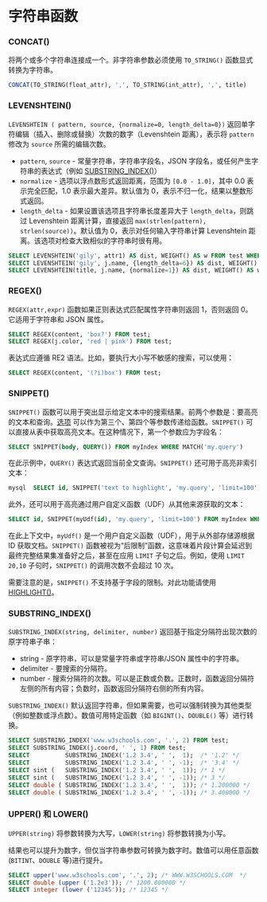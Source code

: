 # 字符串函数

### CONCAT()
将两个或多个字符串连接成一个。非字符串参数必须使用 `TO_STRING()` 函数显式转换为字符串。

```sql
CONCAT(TO_STRING(float_attr), ',', TO_STRING(int_attr), ',', title)
```

### LEVENSHTEIN()
`LEVENSHTEIN ( pattern, source, {normalize=0, length_delta=0})` 返回单字符编辑（插入、删除或替换）次数的数字（Levenshtein 距离），表示将 `pattern` 修改为 `source` 所需的编辑次数。

   * `pattern`, `source` - 常量字符串，字符串字段名，JSON 字段名，或任何产生字符串的表达式（例如 [SUBSTRING_INDEX()](../Functions/String_functions.md#SUBSTRING_INDEX%28%29)）
   * `normalize` - 选项以浮点数形式返回距离，范围为 `[0.0 - 1.0]`，其中 0.0 表示完全匹配，1.0 表示最大差异。默认值为 0，表示不归一化，结果以整数形式返回。
   * `length_delta` - 如果设置该选项且字符串长度差异大于 `length_delta`，则跳过 Levenshtein 距离计算，直接返回 `max(strlen(pattern), strlen(source))`。默认值为 0，表示对任何输入字符串计算 Levenshtein 距离。该选项对检查大致相似的字符串时很有用。

``` sql
SELECT LEVENSHTEIN('gily', attr1) AS dist, WEIGHT() AS w FROM test WHERE MATCH('test') ORDER BY w DESC, dist ASC;
SELECT LEVENSHTEIN('gily', j.name, {length_delta=6}) AS dist, WEIGHT() AS w FROM test WHERE MATCH('test') ORDER BY w DESC;
SELECT LEVENSHTEIN(title, j.name, {normalize=1}) AS dist, WEIGHT() AS w FROM test WHERE MATCH ('test') ORDER BY w DESC, dist ASC;
```

### REGEX()
`REGEX(attr,expr)` 函数如果正则表达式匹配属性字符串则返回 1，否则返回 0。它适用于字符串和 JSON 属性。

```sql
SELECT REGEX(content, 'box?') FROM test;
SELECT REGEX(j.color, 'red | pink') FROM test;
```

表达式应遵循 RE2 语法。比如，要执行大小写不敏感的搜索，可以使用：
```sql
SELECT REGEX(content, '(?i)box') FROM test;
```

### SNIPPET()
`SNIPPET()` 函数可以用于突出显示给定文本中的搜索结果。前两个参数是：要高亮的文本和查询。[选项](../Searching/Highlighting.md#Highlighting-options) 可以作为第三个、第四个等参数传递给函数。`SNIPPET()` 可以直接从表中获取高亮文本。在这种情况下，第一个参数应为字段名：

```sql
SELECT SNIPPET(body, QUERY()) FROM myIndex WHERE MATCH('my.query')
```

在此示例中，`QUERY()` 表达式返回当前全文查询。`SNIPPET()` 还可用于高亮非索引文本：

```sql
mysql  SELECT id, SNIPPET('text to highlight', 'my.query', 'limit=100') FROM myIndex WHERE MATCH('my.query')
```

此外，还可以用于高亮通过用户自定义函数（UDF）从其他来源获取的文本：

```sql
SELECT id, SNIPPET(myUdf(id), 'my.query', 'limit=100') FROM myIndex WHERE MATCH('my.query')
```

在此上下文中，`myUdf()` 是一个用户自定义函数（UDF），用于从外部存储源根据 ID 获取文档。`SNIPPET()` 函数被视为“后限制”函数，这意味着片段计算会延迟到最终完整结果集准备好之后，甚至在应用 `LIMIT` 子句之后。例如，使用 `LIMIT 20,10` 子句时，`SNIPPET()` 的调用次数不会超过 10 次。

需要注意的是，`SNIPPET()` 不支持基于字段的限制。对此功能请使用 [HIGHLIGHT()](../Searching/Highlighting.md#Highlighting-via-SQL)。

### SUBSTRING_INDEX()

<!-- example substring_index -->
`SUBSTRING_INDEX(string, delimiter, number)` 返回基于指定分隔符出现次数的原字符串子串：

   *   string - 原字符串，可以是常量字符串或字符串/JSON 属性中的字符串。
   *   delimiter - 要搜索的分隔符。
   *   number - 搜索分隔符的次数。可以是正数或负数。正数时，函数返回分隔符左侧的所有内容；负数时，函数返回分隔符右侧的所有内容。

`SUBSTRING_INDEX()` 默认返回字符串，但如果需要，也可以强制转换为其他类型（例如整数或浮点数）。数值可用特定函数（如 `BIGINT()`、`DOUBLE()` 等）进行转换。

<!-- request SQL -->
```sql
SELECT SUBSTRING_INDEX('www.w3schools.com', '.', 2) FROM test;
SELECT SUBSTRING_INDEX(j.coord, ' ', 1) FROM test;
SELECT          SUBSTRING_INDEX('1.2 3.4', ' ',  1);  /* '1.2' */
SELECT          SUBSTRING_INDEX('1.2 3.4', ' ', -1);  /* '3.4' */
SELECT sint (   SUBSTRING_INDEX('1.2 3.4', ' ',  1)); /* 1 */
SELECT sint (   SUBSTRING_INDEX('1.2 3.4', ' ', -1)); /* 3 */
SELECT double ( SUBSTRING_INDEX('1.2 3.4', ' ',  1)); /* 1.200000 */
SELECT double ( SUBSTRING_INDEX('1.2 3.4', ' ', -1)); /* 3.400000 */
```

<!-- end -->

### UPPER() 和 LOWER()

`UPPER(string)` 将参数转换为大写，`LOWER(string)` 将参数转换为小写。

结果也可以提升为数字，但仅当字符串参数可转换为数字时。数值可以用任意函数(`BITINT`、`DOUBLE` 等)进行提升。

```sql
SELECT upper('www.w3schools.com', '.', 2); /* WWW.W3SCHOOLS.COM  */
SELECT double (upper ('1.2e3')); /* 1200.000000 */
SELECT integer (lower ('12345')); /* 12345 */
```
<!-- proofread -->

